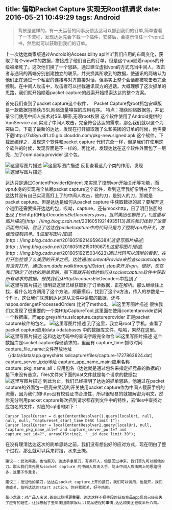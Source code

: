 title: 借助Packet Capture 实现无Root抓请求
date: 2016-05-21 10:49:29
tags: Android
---
>  背景是这样的，有一天运营的同事反馈达达可以抓到我们的订单,简单查看了一下流程，发现达达先会下载一个插件，安装后，会提示信任一个vpn证书，然后就可以获取到我们的订单。

   上一次达达商家版通过Android的Accessibility api监听我们应用的布局变化，获取了每个view中的数据，拼接成了他们自己的订单，但是这个api随着napos的升级被堵死了。这次他们换了一个思路，通过建立虚拟vpn的方式充当中间人，攻击者与通讯的两端分别创建独立的联系，并交换其所收到的数据，使通讯的两端认为他们正在通过一个私密的连接与对方直接对话，但事实上整个会话都被攻击者完全控制。在中间人攻击中，攻击者可以拦截通讯双方的通话。大概理解了这次抓单的思路，我们就开始顺着packet capture的线索开始摸索达达的整个方案。


首先我们查到了packet capture这个软件，　
	Packet Capture免root抓包安卓版是一款数据包捕获/SSL网络流量嗅探的应用程序。
			特点：捕获网络数据包，并记录它们使用中间人技术对SSL解密,无须root权限
	这个软件使用了Android提供的VpnService api,实现了中间人攻击，完全符合达达的需求，那么我们就以这个为突破口，下载了最新的达达，发现在打开抓取饿了么和美团的订单的时候，他需要下载http://7xl8yn.dl1.z0.glb.clouddn.com/pkg-new.signed.apk 这个软件，下载反编译之，发现这个软件和packet capture 代码完全一样，但是我们在使用这个软件的时候，发现界面是不一样的，再比对，发现达达在这个软件外面包了一层壳，加了com.dada.provider 这个包。
    
![这里写图片描述](http://img.blog.csdn.net/20160519214735173)
![这里写图片描述](http://img.blog.csdn.net/20160519214752794)
反复查看这几个类的作用，发现
![这里写图片描述](http://img.blog.csdn.net/20160519214825362)

达达只是通过ContentProvider和intent 来实现了控制vpn开始关闭等功能，而vpn本身的实现完全依赖packet capture这个软件，看到这里我好像明白了什么。达达并没有自己实现高打上了的中间人攻击，他的刀，是别人的刀，那就是packet capture。但是达达是如何从packet capture 中获取数据的尼？要解开这个谜团还需要操开达达的包，哎呦，capture，还有mockhttp，日了明目张胆的出现了Elehttp和HttpDecoders$EleDecoders.java，当然美团也躺枪了。
![这里写图片描述](http://img.blog.csdn.net/20160519214935113)
首先我们找到了设置页面的代码，验证了达达在packet capture中的代码只是为了控制vpn的开关，方便他控制抓单。
![这里写图片描述](http://img.blog.csdn.net/20160519214959638)
![这里写图片描述](http://img.blog.csdn.net/20160519215019067)
![这里写图片描述](http://img.blog.csdn.net/20160519215034623)
通过代码可以清晰的看到，在打开监控饿了么美团的开关之后，达达通过contentProvide来检查socket capture 有没有打开，通过com.dada.walkthrough的start,stop 来开关vpn。
很好，现在我们确定了达达的刷单思路，那下面就开始找他如何从socket capture软件中获取所有请求的数据。很快我们从HttpDecoders$EleDecoders中找到了
![这里写图片描述](http://img.blog.csdn.net/20160519215102396)
很明显这里已经获取到了订单数据，正在解析。那么继续往上找，看什么地方调用了这个方法，顺藤摸瓜，找到了这个a方法，传入的参数是一个File，这让我们联想到达达是从文件中读取的数据，还与napos.order.getProcessedOrders 比对了method。
![这里写图片描述](http://img.blog.csdn.net/20160519215151272)
很快我们又发现了很重要的一个类HttpCaptureTool,这里面在使用contentprovide访问一个数据库，而app.greyshirts.sslcapture.captureprovider 正是packet capture软件的包名。 
![这里写图片描述](http://img.blog.csdn.net/20160519215531995)
到了这里，我立马root了手机，查看了packet capture应用data->databases 中的数据库文件，哈哈，果然在这里。
![这里写图片描述](http://img.blog.csdn.net/20160519215619939)
这和达达代码中的查询字段完全吻合
![这里写图片描述](http://img.blog.csdn.net/20160519215654715)
这个数据库是socket capture存储请求的，里面有
capture_time:抓取时间
capture_file_name:文件存放地址（/data/data/app.greyshirts.sslcapture/files/capture-1727863624.dat）
capture_server_ip:ip地址
capture_app_name_main:应用名称
capture_pkg_name_all：应用包名（达达就是通过包名来指定抓竞品的数据的）
接下来没有悬念，files文件夹下面的dat文件就是每个请求的数据包
![这里写图片描述](http://img.blog.csdn.net/20160519215731013)
到此为止，我们已经探明了达达的抓单思路，他通过在packet capture的外面包一层壳来灵活的开关使用packet capture作为中间人截获手机的流量，因为我们的https没有校验证书合法性，所以很轻易的就被解密为明文，然后充分利用packet capture每次抓到请求都存到文件中的特性，去files中查找对应包名的文件，对应的sql语句如下：

```
Cursor localCursor = d.getContentResolver().query(localUri, null, null, null, "captureset_start_time DESC limit 1");
Cursor localCursor = localContentResolver2.query(localUri, null, "capture_pkg_name_all=? and capture_server_port=? and capture_set_id=?", arrayOfString2, " _id desc limit 30");
```
在没有理清达达这次的刷单思路之前，我们没有想出好的应对方式，现在明白了整个过程，那么就可以兵来将挡，水来土掩。

	建议一：武功再高，也怕菜刀，达达手拿菜刀，有点吓人，但是回过神来，我们首先可以断他的刀。那么我们首先要从socket capture 的中间人攻击入手，防止中间人攻击网上的思路很多，这里不作重复。
	
	建议二：抢过他的菜刀，达达在socket capture上开的接口，我们可以调用，他能开，我们也能关，监听达达的start action，你开我就关，好不热闹。
	
	张小龙说：对产品人来说,善良比聪明更重要。达达这样不择手段的获取竞品app信息已经丧失了应有的理性，让我想起了去年美团商家版kill竞品进程的事情,达达和美团也就半斤八两。